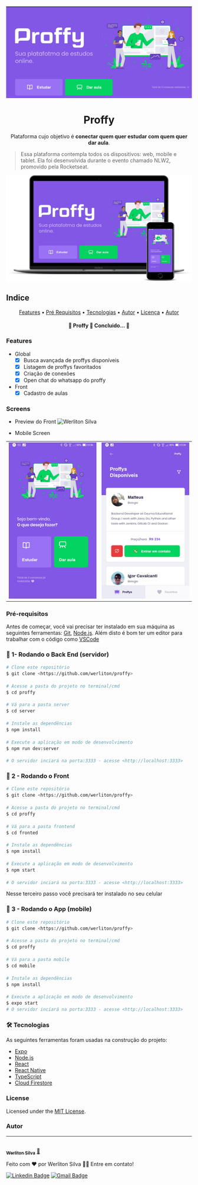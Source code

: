 <p align="center">
  <a href="https://ant.design">
    <img width="auto" src="./assets/banner.jpg">
  </a>
</p>

<h1 align="center">Proffy</h1>

<div align="center">
Plataforma cujo objetivo é <strong>conectar quem quer estudar com quem quer dar aula</strong>.
</div>

> Essa plataforma contempla todos os dispositivos: web, mobile e tablet. Ela foi desenvolvida durante o evento chamado NLW2, promovido pela Rocketseat.


<img width="auto" src="./assets/mockup.png">

## Indice

<p align="center">
 <a href="#Features">Features</a> •
 <a href="#roadmap">Pré Requisitos</a> • 
 <a href="#tecnologias">Tecnologias</a> • 
 <a href="#autor">Autor</a> • 
 <a href="#licenc-a">Licença</a> • 
 <a href="#autor">Autor</a>
</p>
<h4 align="center"> 
	🚧  Proffy 🚀 Concluido...  🚧
</h4>

### Features

- Global
    - [x] Busca avançada de proffys disponíveis
    - [x] Listagem de proffys favoritados
    - [x] Criação de conexões
    - [x] Open chat do whatsapp do proffy
- Front
    - [x] Cadastro de aulas
    
### Screens

* Preview do Front
![Werliton Silva](./assets/preview.gif)


* Mobile Screen

<table>
<tr>
<td><img width="300" src="./assets/mobile.jpeg"></td>
<td><img width="300" src="./assets/mobile-search.jpeg"></td>
</tr>
</table>



### Pré-requisitos

Antes de começar, você vai precisar ter instalado em sua máquina as seguintes ferramentas:
[Git](https://git-scm.com), [Node.js](https://nodejs.org/en/). 
Além disto é bom ter um editor para trabalhar com o código como [VSCode](https://code.visualstudio.com/)

### 🎲 1- Rodando o Back End (servidor)

```bash
# Clone este repositório
$ git clone <https://github.com/werliton/proffy>

# Acesse a pasta do projeto no terminal/cmd
$ cd proffy

# Vá para a pasta server
$ cd server

# Instale as dependências
$ npm install

# Execute a aplicação em modo de desenvolvimento
$ npm run dev:server

# O servidor inciará na porta:3333 - acesse <http://localhost:3333>
```
### 🎲 2 - Rodando o Front

```bash
# Clone este repositório
$ git clone <https://github.com/werliton/proffy>

# Acesse a pasta do projeto no terminal/cmd
$ cd proffy

# Vá para a pasta frontend
$ cd fronted

# Instale as dependências
$ npm install

# Execute a aplicação em modo de desenvolvimento
$ npm start

# O servidor inciará na porta:3333 - acesse <http://localhost:3333>
```

Nesse terceiro passo você precisará ter instalado no seu celular

### 🎲 3 - Rodando o App (mobile)

```bash
# Clone este repositório
$ git clone <https://github.com/werliton/proffy>

# Acesse a pasta do projeto no terminal/cmd
$ cd proffy

# Vá para a pasta mobile
$ cd mobile

# Instale as dependências
$ npm install

# Execute a aplicação em modo de desenvolvimento
$ expo start
# O servidor inciará na porta:3333 - acesse <http://localhost:3333>
```

### 🛠 Tecnologias

As seguintes ferramentas foram usadas na construção do projeto:

- [Expo](https://expo.io/)
- [Node.js](https://nodejs.org/en/)
- [React](https://pt-br.reactjs.org/)
- [React Native](https://reactnative.dev/)
- [TypeScript](https://www.typescriptlang.org/)
- [Cloud Firestore](https://firebase.google.com/docs/firestore)

### License

Licensed under the [MIT License](./LICENSE).

### Autor
---

<a href="https://www.linkedin.com/in/werliton-carlos-206b5b70/">
 <img style="border-radius: 50%;" src="https://avatars1.githubusercontent.com/u/4674324?s=460&u=cb676169391ac204b824569fd7465fa36488624d&v=4" width="100px;" alt=""/>
 <br />
 <sub><b>Werliton Silva</b></sub></a> <a href="hhttps://www.linkedin.com/in/werliton-carlos-206b5b70/" title="Rocketseat">🚀</a>


Feito com ❤️ por Werliton Silva 👋🏽 Entre em contato!

[![Linkedin Badge](https://img.shields.io/badge/-Werliton-blue?style=flat-square&logo=Linkedin&logoColor=white&link=https://www.linkedin.com/in/werlitonsilva/)](https://www.linkedin.com/in/werliton-carlos-206b5b70/) 
[![Gmail Badge](https://img.shields.io/badge/-werlitoncarlos@gmail.com-c14438?style=flat-square&logo=Gmail&logoColor=white&link=mailto:werlitoncarlos@gmail.com)](mailto:werlitoncarlos@gmail.com)